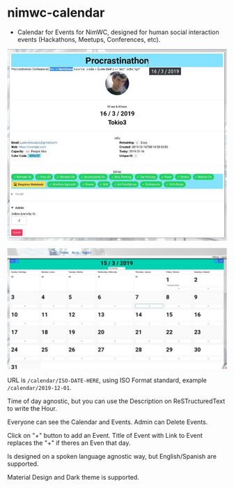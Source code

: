 # nimwc-calendar

- Calendar for Events for NimWC, designed for human social interaction events (Hackathons, Meetups, Conferences, etc).


![Calendar](calendar0.jpg)


![Calendar](calendar1.jpg)


URL is `/calendar/ISO-DATE-HERE`, using ISO Format standard, example `/calendar/2019-12-01`.

Time of day agnostic, but you can use the Description on ReSTructuredText to write the Hour.

Everyone can see the Calendar and Events. Admin can Delete Events. 

Click on "+" button to add an Event. Title of Event with Link to Event replaces the "+" if theres an Even that day.

Is designed on a spoken language agnostic way, but English/Spanish are supported.

Material Design and Dark theme is supported.
